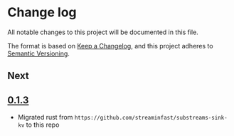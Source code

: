 # Change log

All notable changes to this project will be documented in this file.

The format is based on [Keep a Changelog](https://keepachangelog.com/en/1.0.0/), and this project adheres to [Semantic Versioning](https://semver.org/spec/v2.0.0.html).

## Next

## [0.1.3](https://github.com/streaminfast/substreams-sink-rs/releases/tag/v0.1.3)

* Migrated rust from `https://github.com/streaminfast/substreams-sink-kv` to this repo 
